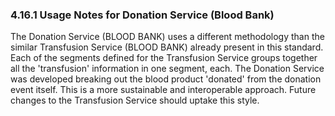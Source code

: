 ### 4.16.1 Usage Notes for Donation Service (Blood Bank)

The Donation Service (BLOOD BANK) uses a different methodology than the similar Transfusion Service (BLOOD BANK) already present in this standard. Each of the segments defined for the Transfusion Service groups together all the 'transfusion' information in one segment, each. The Donation Service was developed breaking out the blood product 'donated' from the donation event itself. This is a more sustainable and interoperable approach. Future changes to the Transfusion Service should uptake this style.

